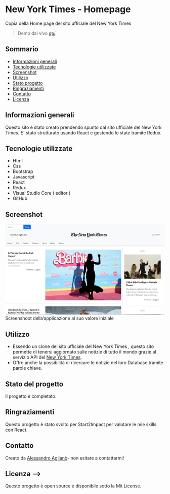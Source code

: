 # New York Times - Homepage

Copia della Home page del sito ufficiale del New York Times

> Demo dal vivo [_qui_](https://newyorktimesclone.netlify.app/). <!-- Se hai il progetto ospitato da qualche parte, includi il link qui. -->

## Sommario

- [Informazioni generali](#informazioni-generali)
- [Tecnologie utilizzate](#tecnologie-utilizzate)
- [Screenshot](#screenshot)
- [Utilizzo](#utilizzo)
- [Stato progetto](#stato-progetto)
- [Ringraziamenti](#riconoscimenti)
- [Contatto](#contatto)
- [Licenza](#licenza)

## Informazioni generali

Questo sito è stato creato prendendo spunto dal sito ufficiale del New York Times.
E' stato strutturato usando React e gestendo lo state tramite Redux.

## Tecnologie utilizzate

- Html
- Css
- Bootstrap
- Javascript
- React
- Redux
- Visual Studio Core ( editor )
- GitHub

## Screenshot

<img src="./img/presentazione/HomePage-desktop.PNG">
Screenshoot della’applicazione al suo valore iniziale

## Utilizzo

- Essendo un clone del sito ufficiale del New York Times , questo sito permette
  di tenersi aggiornato sulle notizie di tutto il mondo grazie al servizio API del [New York Times](https://developer.nytimes.com/).
- Offre anche la possibilità di ricercare le notizie nel loro Database tramite parole chiave.

## Stato del progetto

Il progetto è completato.

## Ringraziamenti

Questo progetto è stato svolto per Start2Impact per valutare le mie skills con React.

## Contatto

Creato da [Alessandro Aglianò](https://alessandroagliano.github.io/)- non esitare a contattarmi!

## Licenza -->

Questo progetto è open source e disponibile sotto la Mit License.
